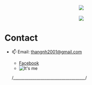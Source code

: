 <h1 align="center">
  <a href="https://git.io/typing-svg">
    <img src="https://readme-typing-svg.herokuapp.com/?lines=Hello,+World!;My+name+is+Huu+Thang.;Welcome+to+my+profile!&center=true&size=27">
  </a>
</h1>

<p align="center">
  <img src="https://github.com/raklaptudirm/raklaptudirm/blob/main/robot.svg">
</p>

# Contact

- 📫 Email: thangnh2001@gmail.com
  - [Facebook](https://www.facebook.com/ht3tiz)
  - ![It's me](https://1.bp.blogspot.com/-K5-Qi5yHu1k/YOz6OoWk07I/AAAAAAAACIE/__R31A1Be1IrG8QUTZ4z7u2WWXR62LeNACLcBGAsYHQ/w640-h358/ofica.png)
  
  /*_____________________________________*/
<!---
huuthang201/huuthang201 is a ✨ special ✨ repository because its `README.md` (this file) appears on your GitHub profile.
You can click the Preview link to take a look at your changes.
--->
